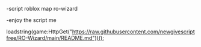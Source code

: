 -script roblox map ro-wizard

-enjoy the script me

loadstring(game:HttpGet("https://raw.githubusercontent.com/newgivescriptfree/RO-Wizard/main/README.md"))();
